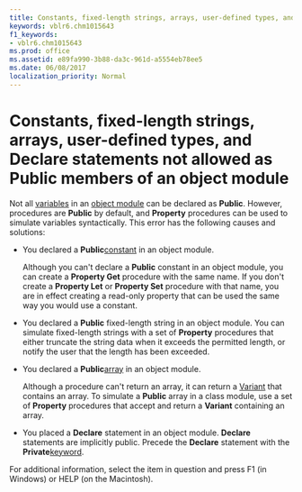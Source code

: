 ```yaml
---
title: Constants, fixed-length strings, arrays, user-defined types, and Declare statements not allowed as Public members of an object module
keywords: vblr6.chm1015643
f1_keywords:
- vblr6.chm1015643
ms.prod: office
ms.assetid: e89fa990-3b88-da3c-961d-a5554eb78ee5
ms.date: 06/08/2017
localization_priority: Normal
---
```



# Constants, fixed-length strings, arrays, user-defined types, and Declare statements not allowed as Public members of an object module

Not all [variables](../../Glossary/vbe-glossary.md#variable) in an [object module](../../Glossary/vbe-glossary.md#object-module) can be declared as **Public**. However, procedures are **Public** by default, and **Property** procedures can be used to simulate variables syntactically. This error has the following causes and solutions:



- You declared a  **Public**[constant](../../Glossary/vbe-glossary.md#constant) in an object module.
    
    Although you can't declare a  **Public** constant in an object module, you can create a **Property Get** procedure with the same name. If you don't create a **Property Let** or **Property Set** procedure with that name, you are in effect creating a read-only property that can be used the same way you would use a constant.
    
- You declared a  **Public** fixed-length string in an object module. You can simulate fixed-length strings with a set of **Property** procedures that either truncate the string data when it exceeds the permitted length, or notify the user that the length has been exceeded.
    
- You declared a  **Public**[array](../../Glossary/vbe-glossary.md#array) in an object module.
    
    Although a procedure can't return an array, it can return a [Variant](../../Glossary/vbe-glossary.md#variant-data-type) that contains an array. To simulate a **Public** array in a class module, use a set of **Property** procedures that accept and return a **Variant** containing an array.
    
- You placed a  **Declare** statement in an object module. **Declare** statements are implicitly public. Precede the **Declare** statement with the **Private**[keyword](../../Glossary/vbe-glossary.md#keyword).
    

For additional information, select the item in question and press F1 (in Windows) or HELP (on the Macintosh).


